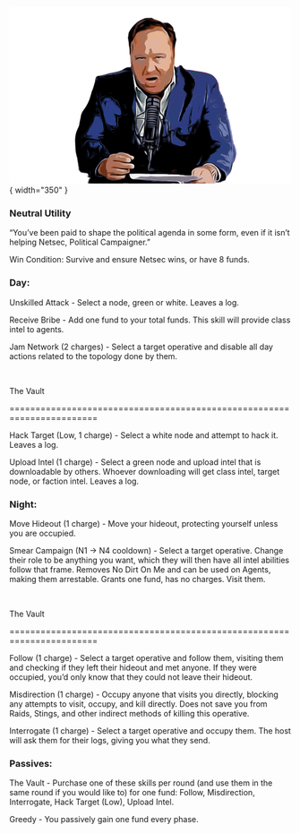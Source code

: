 ![politicalcampaigner.png](Images/politicalcampaigner.png){ width="350" }

### **Neutral Utility**

“You’ve been paid to shape the political agenda in some form, even if it isn’t helping Netsec, Political Campaigner.”

Win Condition: Survive and ensure Netsec wins, or have 8 funds.

### **Day:**

Unskilled Attack - Select a node, green or white. Leaves a log.

Receive Bribe - Add one fund to your total funds. This skill will provide class intel to agents.

Jam Network (2 charges) - Select a target operative and disable all day actions related to the topology done by them.

<br>

The Vault

=======================================================================

Hack Target (Low, 1 charge) - Select a white node and attempt to hack it. Leaves a log.

Upload Intel (1 charge) - Select a green node and upload intel that is downloadable by others. Whoever downloading will get class intel, target node, or faction intel. Leaves a log.

### **Night:**

Move Hideout (1 charge) - Move your hideout, protecting yourself unless you are occupied.

Smear Campaign (N1 -> N4 cooldown) - Select a target operative. Change their role to be anything you want, which they will then have all intel abilities follow that frame. Removes No Dirt On Me and can be used on Agents, making them arrestable. Grants one fund, has no charges. Visit them.

<br>

The Vault

=======================================================================

Follow (1 charge) - Select a target operative and follow them, visiting them and checking if they left their hideout and met anyone. If they were occupied, you’d only know that they could not leave their hideout.

Misdirection (1 charge) - Occupy anyone that visits you directly, blocking any attempts to visit, occupy, and kill directly. Does not save you from Raids, Stings, and other indirect methods of killing this operative.

Interrogate (1 charge) - Select a target operative and occupy them. The host will ask them for their logs, giving you what they send.

### **Passives:**

The Vault - Purchase one of these skills per round (and use them in the same round if you would like to) for one fund: Follow, Misdirection, Interrogate, Hack Target (Low), Upload Intel.

Greedy - You passively gain one fund every phase.